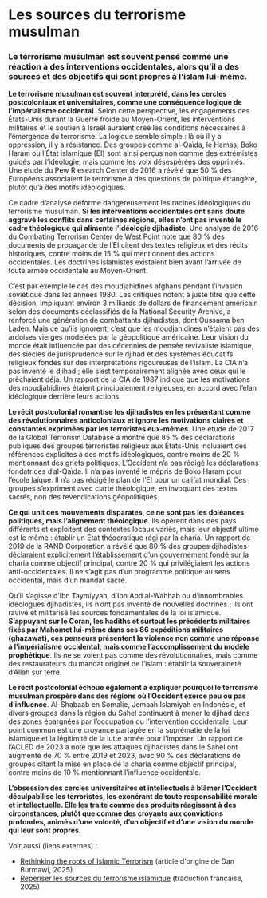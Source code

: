 # Les sources du terrorisme musulman

### Le terrorisme musulman est souvent pensé comme une réaction à des interventions occidentales, alors qu’il a des sources et des objectifs qui sont propres à l’islam lui-même.

**Le terrorisme musulman est souvent interprété, dans les cercles postcoloniaux et universitaires, comme une conséquence logique de l’impérialisme occidental**. Selon cette perspective, les engagements des États-Unis durant la Guerre froide au Moyen-Orient, les interventions militaires et le soutien à Israël auraient créé les conditions nécessaires à l’émergence du terrorisme. La logique semble simple : là où il y a oppression, il y a résistance. Des groupes comme al-Qaïda, le Hamas, Boko Haram ou l’État islamique (EI) sont ainsi perçus non comme des extrémistes guidés par l’idéologie, mais comme les voix désespérées des opprimés. Une étude du Pew R esearch Center de 2016 a révélé que 50 % des Européens associaient le terrorisme à des questions de politique étrangère, plutôt qu’à des motifs idéologiques.

Ce cadre d’analyse déforme dangereusement les racines idéologiques du terrorisme musulman. **Si les interventions occidentales ont sans doute aggravé les conflits dans certaines régions, elles n’ont pas inventé le cadre théologique qui alimente l’idéologie djihadiste**. Une analyse de 2016 du Combating Terrorism Center de West Point note que 80 % des documents de propagande de l’EI citent des textes religieux et des récits historiques, contre moins de 15 % qui mentionnent des actions occidentales. Les doctrines islamistes existaient bien avant l’arrivée de toute armée occidentale au Moyen-Orient.

C’est par exemple le cas des moudjahidines afghans pendant l’invasion soviétique dans les années 1980. Les critiques notent à juste titre que cette décision, impliquant environ 3 milliards de dollars de financement américain selon des documents déclassifiés de la National Security Archive, a renforcé une génération de combattants djihadistes, dont Oussama ben Laden. Mais ce qu’ils ignorent, c’est que les moudjahidines n’étaient pas des ardoises vierges modelées par la géopolitique américaine. Leur vision du monde était influencée par des décennies de pensée revivaliste islamique, des siècles de jurisprudence sur le djihad et des systèmes éducatifs religieux fondés sur des interprétations rigoureuses de l’islam. La CIA n’a pas inventé le djihad ; elle s’est temporairement alignée avec ceux qui le prêchaient déjà. Un rapport de la CIA de 1987 indique que les motivations des moudjahidines étaient principalement religieuses, en accord avec l’élan idéologique derrière leurs actions.

**Le récit postcolonial romantise les djihadistes en les présentant comme des révolutionnaires anticoloniaux et ignore les motivations claires et constantes exprimées par les terroristes eux-mêmes**. Une étude de 2017 de la Global Terrorism Database a montré que 85 % des déclarations publiques des groupes terroristes religieux aux États-Unis incluaient des références explicites à des motifs idéologiques, contre moins de 20 % mentionnant des griefs politiques. L’Occident n’a pas rédigé les déclarations fondatrices d’al-Qaïda. Il n’a pas inventé le mépris de Boko Haram pour l’école laïque. Il n’a pas rédigé le plan de l’EI pour un califat mondial. Ces groupes s’expriment avec clarté théologique, en invoquant des textes sacrés, non des revendications géopolitiques.

**Ce qui unit ces mouvements disparates, ce ne sont pas les doléances politiques, mais l’alignement théologique**. Ils opèrent dans des pays différents et exploitent des contextes locaux variés, mais leur objectif ultime est le même : établir un État théocratique régi par la charia. Un rapport de 2019 de la RAND Corporation a révélé que 80 % des groupes djihadistes déclaraient explicitement l’établissement d’un gouvernement fondé sur la charia comme objectif principal, contre 20 % qui privilégiaient les actions anti-occidentales. Il ne s’agit pas d’un programme politique au sens occidental, mais d’un mandat sacré.

Qu’il s’agisse d’Ibn Taymiyyah, d’Ibn Abd al-Wahhab ou d’innombrables idéologues djihadistes, ils n’ont pas inventé de nouvelles doctrines ; ils ont ravivé et militarisé les sources fondamentales de la loi islamique. **S’appuyant sur le Coran, les hadiths et surtout les précédents militaires fixés par Mahomet lui-même dans ses 86 expéditions militaires (ghazawat), ces penseurs présentent la violence non comme une réponse à l’impérialisme occidental, mais comme l’accomplissement du modèle prophétique**. Ils ne se voient pas comme des révolutionnaires, mais comme des restaurateurs du mandat originel de l’islam : établir la souveraineté d’Allah sur terre.

**Le récit postcolonial échoue également à expliquer pourquoi le terrorisme musulman prospère dans des régions où l’Occident exerce peu ou pas d’influence**. Al-Shabaab en Somalie, Jemaah Islamiyah en Indonésie, et divers groupes dans la région du Sahel continuent à mener le djihad dans des zones épargnées par l’occupation ou l’intervention occidentale. Leur point commun est une croyance partagée en la suprématie de la loi islamique et la légitimité de la lutte armée pour l’imposer. Un rapport de l’ACLED de 2023 a noté que les attaques djihadistes dans le Sahel ont augmenté de 70 % entre 2019 et 2023, avec 90 % des déclarations de groupes citant la mise en place de la charia comme objectif principal, contre moins de 10 % mentionnant l’influence occidentale.

**L’obsession des cercles universitaires et intellectuels à blâmer l’Occident déculpabilise les terroristes, les exonérant de toute responsabilité morale et intellectuelle. Elle les traite comme des produits réagissant à des circonstances, plutôt que comme des croyants aux convictions profondes, animés d’une volonté, d’un objectif et d’une vision du monde qui leur sont propres.**



Voir aussi  (liens externes) :

* [Rethinking the roots of Islamic Terrorism](https://x.com/DanBurmawy/status/1928861744287432922) (article d'origine de Dan Burmawi, 2025)
* [Repenser les sources du terrorisme islamique](https://onedrive.live.com/:w:/g/personal/6AEDA9FA5F94F229/EbGPOmAa6itAqjnhyZY0h5EBMRTSsz72KdjuFchd8dsywQ?resid=6AEDA9FA5F94F229!s603a8fb1ea1a402baa39e1c996348791\&ithint=file%2Cdocx\&e=0VUfep\&migratedtospo=true\&redeem=aHR0cHM6Ly8xZHJ2Lm1zL3cvYy82YWVkYTlmYTVmOTRmMjI5L0ViR1BPbUFhNml0QXFqbmh5WlkwaDVFQk1SVFNzejcyS2RqdUZjaGQ4ZHN5d1E_ZT0wVlVmZXA) (traduction française, 2025)
